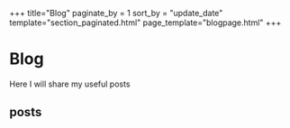 +++
title="Blog"
paginate_by = 1
sort_by = "update_date"
template="section_paginated.html"
page_template="blogpage.html"
+++
# Blog
Here I will share my useful posts

## posts